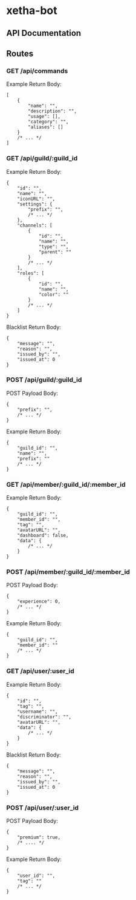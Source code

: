 # xetha-bot

## API Documentation

## Routes

### GET /api/commands
Example Return Body:
```jsonc
[
    {
        "name": "",
        "description": "",
        "usage": [],
        "category": "",
        "aliases": []
    }
    /* ... */
]
```

### GET /api/guild/:guild_id
Example Return Body:
```jsonc
{
    "id": "",
    "name": "",
    "iconURL": "",
    "settings": {
        "prefix": "",
        /* ... */
    },
    "channels": [
        {
            "id": "",
            "name": "",
            "type": "",
            "parent": ""
        }
        /* ... */
    ],
    "roles": [
        {
            "id": "",
            "name": "",
            "color": ""
        }
        /* ... */
    ]
}
```
Blacklist Return Body:
```jsonc
{
    "message": "",
    "reason": "",
    "issued_by": "",
    "issued_at": 0
}
```

### POST /api/guild/:guild_id
POST Payload Body:
```jsonc
{
    "prefix": "",
    /* ... */
}
```
Example Return Body:
```jsonc
{
    "guild_id": "",
    "name": "",
    "prefix": ""
    /* ... */
}
```

### GET /api/member/:guild_id/:member_id
Example Return Body:
```jsonc
{
    "guild_id": "",
    "member_id": "",
    "tag": "",
    "avatarURL": "",
    "dashboard": false,
    "data": {
        /* ... */
    }
}
```

### POST /api/member/:guild_id/:member_id
POST Payload Body:
```jsonc
{
    "experience": 0,
    /* ... */
}
```
Example Return Body:
```jsonc
{
    "guild_id": "",
    "member_id": ""
    /* ... */
}
```

### GET /api/user/:user_id
Example Return Body:
```jsonc
{
    "id": "",
    "tag": "",
    "username": "",
    "discriminator": "",
    "avatarURL": "",
    "data": {
        /* ... */
    }
}
```
Blacklist Return Body:
```jsonc
{
    "message": "",
    "reason": "",
    "issued_by": "",
    "issued_at": 0
}
```

### POST /api/user/:user_id
POST Payload Body:
```jsonc
{
    "premium": true,
    /* .... */
}
```
Example Return Body:
```jsonc
{
    "user_id": "",
    "tag": ""
    /* ... */
}
```
